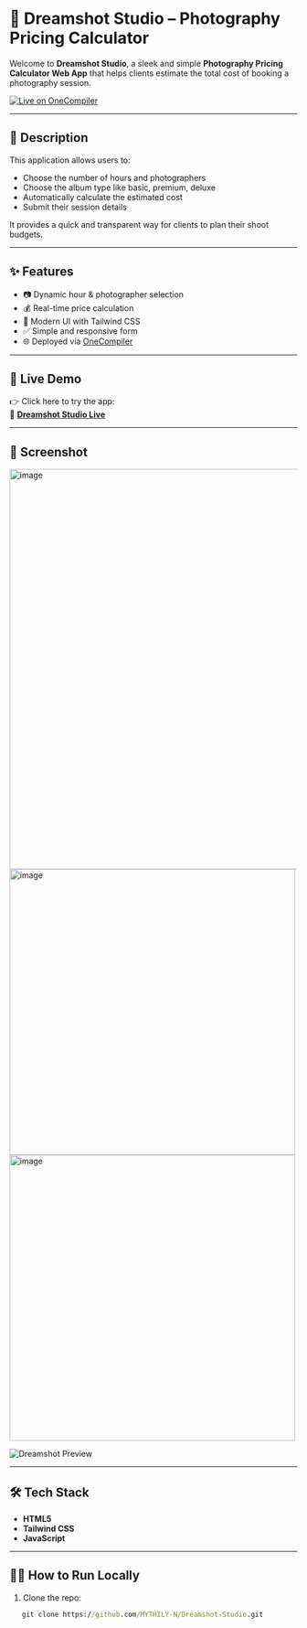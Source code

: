 # 📸 Dreamshot Studio – Photography Pricing Calculator

Welcome to **Dreamshot Studio**, a sleek and simple **Photography Pricing Calculator Web App** that helps clients estimate the total cost of booking a photography session.

[![Live on OneCompiler](https://img.shields.io/badge/Try%20Live-OneCompiler-blue)](https://dreamshot.onecompiler.app/)

---

## 🧾 Description

This application allows users to:
- Choose the number of hours and photographers
- Choose the album type like basic, premium, deluxe
- Automatically calculate the estimated cost
- Submit their session details

It provides a quick and transparent way for clients to plan their shoot budgets.

---

## ✨ Features

- 📷 Dynamic hour & photographer selection
- 💰 Real-time price calculation
- 🎨 Modern UI with Tailwind CSS
- ✅ Simple and responsive form
- 🌐 Deployed via [OneCompiler](https://onecompiler.com)

---

## 🚀 Live Demo

👉 Click here to try the app:  
🔗 **[Dreamshot Studio Live](https://dreamshot.onecompiler.app/)**

---

## 📸 Screenshot


<img width="1000" height="700" alt="image" src="https://github.com/user-attachments/assets/0d908184-b38a-4659-89fd-e84fb6a095c9" />
<img width="500" height="500" alt="image" src="https://github.com/user-attachments/assets/e0943317-f217-423d-813a-e8ca53526bc0" />
<img width="500" height="500" alt="image" src="https://github.com/user-attachments/assets/638c0af6-ae6c-4450-97a2-848edfb295bc" />


![Dreamshot Preview](https://via.placeholder.com/700x400.png?text=Dreamshot+Studio+Pricing+Calculator)

---

## 🛠️ Tech Stack

- **HTML5**
- **Tailwind CSS**
- **JavaScript**

---

## 🧑‍💻 How to Run Locally

1. Clone the repo:
```cmd
   git clone https://github.com/MYTHILY-N/Dreamshot-Studio.git
